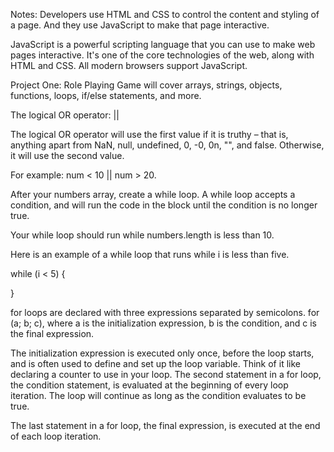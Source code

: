 Notes:
Developers use HTML and CSS to control the content and styling of a page. And they use JavaScript to make that page interactive.

JavaScript is a powerful scripting language that you can use to make web pages interactive. It's one of the core technologies of the web, along with HTML and CSS. All modern browsers support JavaScript.

Project One: Role Playing Game will cover arrays, strings, objects, functions, loops, if/else statements, and more. 

The logical OR operator: || 

The logical OR operator will use the first value if it is truthy – that is, anything apart from NaN, null, undefined, 0, -0, 0n, "", and false. Otherwise, it will use the second value.

For example: num < 10 || num > 20.

After your numbers array, create a while loop. A while loop accepts a condition, and will run the code in the block until the condition is no longer true.

Your while loop should run while numbers.length is less than 10.

Here is an example of a while loop that runs while i is less than five.

while (i < 5) {

}


for loops are declared with three expressions separated by semicolons. for (a; b; c), where a is the initialization expression, b is the condition, and c is the final expression.

The initialization expression is executed only once, before the loop starts, and is often used to define and set up the loop variable. Think of it like declaring a counter to use in your loop.
The second statement in a for loop, the condition statement, is evaluated at the beginning of every loop iteration. The loop will continue as long as the condition evaluates to be true.

The last statement in a for loop, the final expression, is executed at the end of each loop iteration.